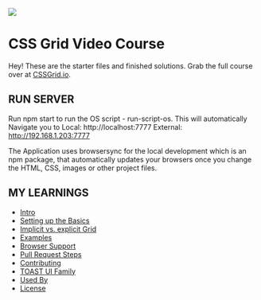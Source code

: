 ![](https://res.cloudinary.com/wesbos/image/upload/v1515524452/GRID-social-share_wlfzk3.png)

# CSS Grid Video Course

Hey! These are the starter files and finished solutions. Grab the full course over at [CSSGrid.io](https://CSSGrid.io).

## RUN SERVER

Run npm start to run the OS script - run-script-os. This will automatically Navigate you to
Local: http://localhost:7777
External: http://192.168.1.203:7777

The Application uses browsersync for the local development which is an npm package, that automatically updates your browsers once you change the HTML, CSS, images or other project files.


## MY LEARNINGS
- [Intro](#-intro)
- [Setting up the Basics](#-Setting-up-the-Basics)
- [Implicit vs. explicit Grid](#-Implicit-explicit-Grid)
- [Examples](#-examples)
- [Browser Support](#-browser-support)
- [Pull Request Steps](#-pull-request-steps)
- [Contributing](#-contributing)
- [TOAST UI Family](#-toast-ui-family)
- [Used By](#-used-by)
- [License](#-license)